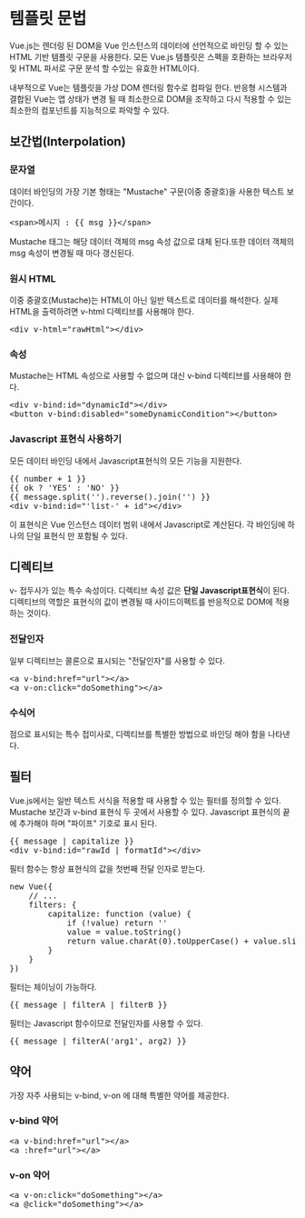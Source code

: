 # 템플릿 문법

Vue.js는 렌더링 된 DOM을 Vue 인스턴스의 데이터에 선언적으로 바인딩 할 수 있는 HTML 기반 템플릿 구문을 사용한다.
모든 Vue.js 템플릿은 스펙을 호환하는 브라우저 및 HTML 파서로 구문 분석 할 수있는 유효한 HTML이다.

내부적으로 Vue는 템플릿을 가상 DOM 렌더링 함수로 컴파일 한다.
반응형 시스템과 결합된 Vue는 앱 상태가 변경 될 때 최소한으로 DOM을 조작하고 다시 적용할 수 있는 최소한의 컴포넌트를 지능적으로 파악할 수 있다.


## 보간법(Interpolation)

### 문자열
데이터 바인딩의 가장 기본 형태는  "Mustache" 구문(이중 중괄호)을 사용한 텍스트 보간이다.
<pre>
&lt;span&gt;메시지 : {{ msg }}&lt;/span&gt;
</pre>
Mustache 태그는 해당 데이터 객체의 msg 속성 값으로 대체 된다.또한 데이터 객체의 msg 속성이 변경될 때 마다 갱신된다.

### 원시 HTML
이중 중괄호(Mustache)는 HTML이 아닌 일반 텍스트로 데이터를 해석한다.
실제 HTML을 출력하려면 v-html 디렉티브를 사용해야 한다.
<pre>
&lt;div v-html="rawHtml"&gt;&lt;/div&gt;
</pre>

### 속성
Mustache는 HTML 속성으로 사용할 수 없으며 대신 v-bind 디렉티브를 사용해야 한다.
<pre>
&lt;div v-bind:id="dynamicId"&gt;&lt;/div&gt;
&lt;button v-bind:disabled="someDynamicCondition"&gt;&lt;/button&gt;
</pre>

### Javascript 표현식 사용하기
모든 데이터 바인딩 내에서 Javascript표현식의 모든 기능을 지원한다.
<pre>
{{ number + 1 }}
{{ ok ? 'YES' : 'NO' }}
{{ message.split('').reverse().join('') }}
&lt;div v-bind:id="'list-' + id"&gt;&lt;/div&gt;
</pre>
이 표현식은 Vue 인스턴스 데이터 범위 내에서 Javascript로 계산된다.
각 바인딩에 하나의 단일 표현식 만 포함될 수 있다.

## 디렉티브
v- 접두사가 있는 특수 속성이다.
디렉티브 속성 값은 <strong>단일 Javascript표현식</strong>이 된다.
디렉티브의 역할은 표현식의 값이 변경될 때 사이드이펙트를 반응적으로 DOM에 적용하는 것이다.

### 전달인자
일부 디렉티브는 콜론으로 표시되는 "전달인자"를 사용할 수 있다.
<pre>
&lt;a v-bind:href="url"&gt;&lt;/a&gt;
&lt;a v-on:click="doSomething"&gt;&lt;/a&gt;
</pre>

### 수식어
점으로 표시되는 특수 접미사로, 디렉티브를 특별한 방법으로 바인딩 해야 함을 나타낸다.

## 필터
Vue.js에서는 일반 텍스트 서식을 적용할 때 사용할 수 있는 필터를 정의할 수 있다.
Mustache 보간과 v-bind 표현식 두 곳에서 사용할 수 있다.
Javascript 표현식의 끝에 추가해야 하며 "파이프" 기호로 표시 된다.
<pre>
{{ message | capitalize }}
&lt;div v-bind:id="rawId | formatId"&gt;&lt;/div&gt;
</pre>

필터 함수는 항상 표현식의 값을 첫번째 전달 인자로 받는다.
<pre>
new Vue({
    // ...
    filters: {
        capitalize: function (value) {
            if (!value) return ''
            value = value.toString()
            return value.charAt(0).toUpperCase() + value.slice(1)
        }
    }
})
</pre>

필터는 체이닝이 가능하다.
<pre>
{{ message | filterA | filterB }}
</pre>

필터는 Javascript 함수이므로 전달인자를 사용할 수 있다.
<pre>
{{ message | filterA('arg1', arg2) }}
</pre>

## 약어
가장 자주 사용되는 v-bind, v-on 에 대해 특별한 약어를 제공한다.

### v-bind 약어
<pre>
&lt;a v-bind:href="url"&gt;&lt;/a&gt;
&lt;a :href="url"&gt;&lt;/a&gt;
</pre>

### v-on 약어
<pre>
&lt;a v-on:click="doSomething"&gt;&lt;/a&gt;
&lt;a @click="doSomething">&lt;/a&gt;
</pre>
